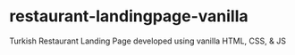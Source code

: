 # restaurant-landingpage-vanilla
Turkish Restaurant Landing Page developed using vanilla HTML, CSS, &amp; JS
